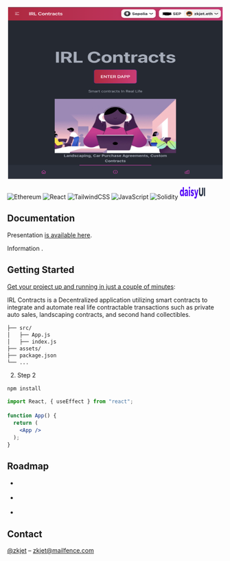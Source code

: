 <br />
<br />
<p align="center">
  <a href="https://www.www.com">
    <img src="./assets/screen.png" alt="" width="500" height="400">
  </a>
</p>

<!-- DOCUMENTATION -->
![Ethereum](https://img.shields.io/badge/Ethereum-3C3C3D?style=for-the-badge&logo=Ethereum&logoColor=white)
![React](https://img.shields.io/badge/react-%2320232a.svg?style=for-the-badge&logo=react&logoColor=%2361DAFB)
![TailwindCSS](https://img.shields.io/badge/tailwindcss-%2338B2AC.svg?style=for-the-badge&logo=tailwind-css&logoColor=white)
![JavaScript](https://img.shields.io/badge/javascript-%23323330.svg?style=for-the-badge&logo=javascript&logoColor=%23F7DF1E)
![Solidity](https://img.shields.io/badge/Solidity-%23363636.svg?style=for-the-badge&logo=solidity&logoColor=white)
<img src="https://raw.githubusercontent.com/saadeghi/files/main/daisyui/logo-4.svg" height="30" width="60">
## Documentation

Presentation [is available here](https://docs.google.com/presentation/d/1b_Fy8l3wLm8-ZuozdH7DRxXhcWh2MstvNbdja1Stft8/edit?usp=sharing).

Information [](https://github.com/zkjet).

## Getting Started

[Get your project up and running in just a couple of minutes](https://easybase.io/react/#setup):

IRL Contracts is a Decentralized application utilizing smart contracts to integrate and automate real life contractable transactions such as private auto sales, landscaping contracts, and second hand collectibles.

```shell
├── src/
│   ├── App.js
│   ├── index.js
├── assets/
├── package.json
└── ...
```

2. Step 2
```
npm install 
```

```jsx
import React, { useEffect } from "react";

function App() {
  return (
    <App />
  );
}
```

## Roadmap

* []()

* []()

* []()

<!-- CONTACT -->
## Contact

[@zkjet](https://twitter.com/zkjet) – zkjet@mailfence.com